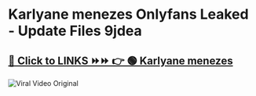 
 # Karlyane menezes Onlyfans Leaked - Update Files 9jdea

## <h2><a href="https://clipsfans.com/Karlyane_menezes&ref=git">🔗 Click to LINKS ⏩⏩ 👉 🟢 Karlyane menezes </a></h2>

<a href="https://clipsfans.com/Karlyane_menezes&ref=git" rel="nofollow" data-target="animated-image.originalLink"><img src="https://i.ibb.co.com/xMMVF88/686577567.gif" alt="Viral Video Original" style="max-width: 100%; display: inline-block;" data-target="animated-image.originalImage"></a>

